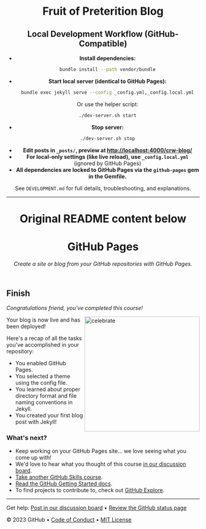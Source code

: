 <header>

<!--
  <<< Author notes: Course header >>>
  Include a 1280×640 image, course title in sentence case, and a concise description in emphasis.
  In your repository settings: enable template repository, add your 1280×640 social image, auto delete head branches.
  Add your open source license, GitHub uses MIT license.
-->

# Fruit of Preterition Blog

## Local Development Workflow (GitHub-Compatible)

- **Install dependencies:**
  ```bash
  bundle install --path vendor/bundle
  ```
- **Start local server (identical to GitHub Pages):**
  ```bash
  bundle exec jekyll serve --config _config.yml,_config.local.yml
  ```
  Or use the helper script:
  ```bash
  ./dev-server.sh start
  ```
- **Stop server:**
  ```bash
  ./dev-server.sh stop
  ```
- **Edit posts in `_posts/`, preview at [http://localhost:4000/crw-blog/](http://localhost:4000/crw-blog/)**
- **For local-only settings (like live reload), use `_config.local.yml`** (ignored by GitHub Pages)
- **All dependencies are locked to GitHub Pages via the `github-pages` gem in the Gemfile.**

See `DEVELOPMENT.md` for full details, troubleshooting, and explanations.

---

# Original README content below

# GitHub Pages

_Create a site or blog from your GitHub repositories with GitHub Pages._

</header>

<!--
  <<< Author notes: Finish >>>
  Review what we learned, ask for feedback, provide next steps.
-->

## Finish

_Congratulations friend, you've completed this course!_

<img src=https://octodex.github.com/images/constructocat2.jpg alt=celebrate width=300 align=right>

Your blog is now live and has been deployed!

Here's a recap of all the tasks you've accomplished in your repository:

- You enabled GitHub Pages.
- You selected a theme using the config file.
- You learned about proper directory format and file naming conventions in Jekyll.
- You created your first blog post with Jekyll!

### What's next?

- Keep working on your GitHub Pages site... we love seeing what you come up with!
- We'd love to hear what you thought of this course [in our discussion board](https://github.com/orgs/skills/discussions/categories/github-pages).
- [Take another GitHub Skills course](https://github.com/skills).
- [Read the GitHub Getting Started docs](https://docs.github.com/en/get-started).
- To find projects to contribute to, check out [GitHub Explore](https://github.com/explore).

<footer>

<!--
  <<< Author notes: Footer >>>
  Add a link to get support, GitHub status page, code of conduct, license link.
-->

---

Get help: [Post in our discussion board](https://github.com/orgs/skills/discussions/categories/github-pages) &bull; [Review the GitHub status page](https://www.githubstatus.com/)

&copy; 2023 GitHub &bull; [Code of Conduct](https://www.contributor-covenant.org/version/2/1/code_of_conduct/code_of_conduct.md) &bull; [MIT License](https://gh.io/mit)

</footer>
